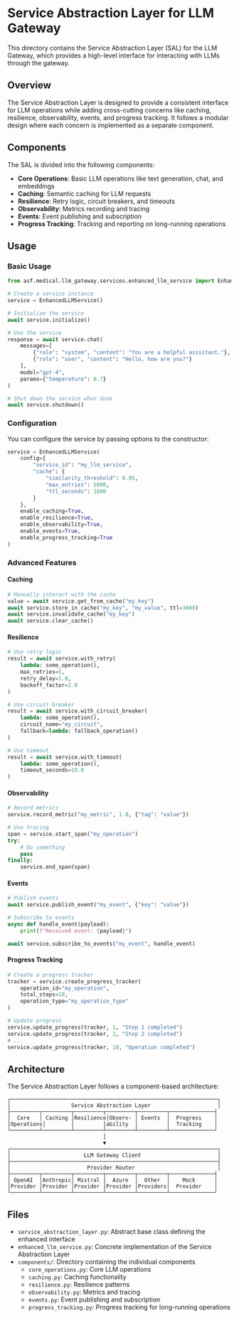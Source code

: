 # Service Abstraction Layer for LLM Gateway

This directory contains the Service Abstraction Layer (SAL) for the LLM Gateway, which provides a high-level interface for interacting with LLMs through the gateway.

## Overview

The Service Abstraction Layer is designed to provide a consistent interface for LLM operations while adding cross-cutting concerns like caching, resilience, observability, events, and progress tracking. It follows a modular design where each concern is implemented as a separate component.

## Components

The SAL is divided into the following components:

- **Core Operations**: Basic LLM operations like text generation, chat, and embeddings
- **Caching**: Semantic caching for LLM requests
- **Resilience**: Retry logic, circuit breakers, and timeouts
- **Observability**: Metrics recording and tracing
- **Events**: Event publishing and subscription
- **Progress Tracking**: Tracking and reporting on long-running operations

## Usage

### Basic Usage

```python
from asf.medical.llm_gateway.services.enhanced_llm_service import EnhancedLLMService

# Create a service instance
service = EnhancedLLMService()

# Initialize the service
await service.initialize()

# Use the service
response = await service.chat(
    messages=[
        {"role": "system", "content": "You are a helpful assistant."},
        {"role": "user", "content": "Hello, how are you?"}
    ],
    model="gpt-4",
    params={"temperature": 0.7}
)

# Shut down the service when done
await service.shutdown()
```

### Configuration

You can configure the service by passing options to the constructor:

```python
service = EnhancedLLMService(
    config={
        "service_id": "my_llm_service",
        "cache": {
            "similarity_threshold": 0.95,
            "max_entries": 5000,
            "ttl_seconds": 1800
        }
    },
    enable_caching=True,
    enable_resilience=True,
    enable_observability=True,
    enable_events=True,
    enable_progress_tracking=True
)
```

### Advanced Features

#### Caching

```python
# Manually interact with the cache
value = await service.get_from_cache("my_key")
await service.store_in_cache("my_key", "my_value", ttl=3600)
await service.invalidate_cache("my_key")
await service.clear_cache()
```

#### Resilience

```python
# Use retry logic
result = await service.with_retry(
    lambda: some_operation(),
    max_retries=5,
    retry_delay=1.0,
    backoff_factor=2.0
)

# Use circuit breaker
result = await service.with_circuit_breaker(
    lambda: some_operation(),
    circuit_name="my_circuit",
    fallback=lambda: fallback_operation()
)

# Use timeout
result = await service.with_timeout(
    lambda: some_operation(),
    timeout_seconds=10.0
)
```

#### Observability

```python
# Record metrics
service.record_metric("my_metric", 1.0, {"tag": "value"})

# Use tracing
span = service.start_span("my_operation")
try:
    # Do something
    pass
finally:
    service.end_span(span)
```

#### Events

```python
# Publish events
await service.publish_event("my_event", {"key": "value"})

# Subscribe to events
async def handle_event(payload):
    print(f"Received event: {payload}")

await service.subscribe_to_events("my_event", handle_event)
```

#### Progress Tracking

```python
# Create a progress tracker
tracker = service.create_progress_tracker(
    operation_id="my_operation",
    total_steps=10,
    operation_type="my_operation_type"
)

# Update progress
service.update_progress(tracker, 1, "Step 1 completed")
service.update_progress(tracker, 2, "Step 2 completed")
# ...
service.update_progress(tracker, 10, "Operation completed")
```

## Architecture

The Service Abstraction Layer follows a component-based architecture:

```
┌─────────────────────────────────────────────────────────────────┐
│                   Service Abstraction Layer                     │
├─────────┬─────────┬─────────┬─────────┬─────────┬──────────────┤
│  Core   │ Caching │Resilience│Observ- │ Events  │  Progress    │
│Operations│        │         │ability  │         │  Tracking    │
└─────────┴─────────┴─────────┴─────────┴─────────┴──────────────┘
                              │
                              ▼
┌─────────────────────────────────────────────────────────────────┐
│                       LLM Gateway Client                        │
├─────────────────────────────────────────────────────────────────┤
│                        Provider Router                          │
├─────────┬─────────┬─────────┬─────────┬─────────┬──────────────┤
│ OpenAI  │Anthropic│ Mistral │  Azure  │  Other  │    Mock      │
│Provider │Provider │Provider │Provider │Providers│  Provider    │
└─────────┴─────────┴─────────┴─────────┴─────────┴──────────────┘
```

## Files

- `service_abstraction_layer.py`: Abstract base class defining the enhanced interface
- `enhanced_llm_service.py`: Concrete implementation of the Service Abstraction Layer
- `components/`: Directory containing the individual components
  - `core_operations.py`: Core LLM operations
  - `caching.py`: Caching functionality
  - `resilience.py`: Resilience patterns
  - `observability.py`: Metrics and tracing
  - `events.py`: Event publishing and subscription
  - `progress_tracking.py`: Progress tracking for long-running operations

